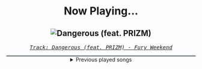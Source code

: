 <div align="center"> 
<h1>Now Playing...</h1>

![Dangerous (feat. PRIZM)](https://i.scdn.co/image/ab67616d00001e020941371b05fa276cc7d822ff)
--
_<samp><a href="https://open.spotify.com/track/5yA7lbHGaER16zBVxyD5ET">Track: Dangerous (feat. PRIZM) - Fury Weekend</a></samp>_

<div style="border: 1px #4B5054 solid"></div>
<details>
  <summary>
    Previous played songs
  </summary>
  <table>
    <thead>
      <tr>
        <th>
          Artist
        </th>
        <th>
          Song
        </th>
        <th>
          Link
        </th>
      </tr>
    </thead>
    <tbody>
      <tr><td>Fury Weekend</td><td>Dangerous (feat. PRIZM)</td><td><a href="https://open.spotify.com/track/5yA7lbHGaER16zBVxyD5ET">https://open.spotify.com/track/5yA7lbHGaER16zBVxyD5ET</a></td></tr><tr><td>Blue Stahli</td><td>Lightspeed Combat</td><td><a href="https://open.spotify.com/track/6Vb0Kld5weHyzsW0QDAzWy">https://open.spotify.com/track/6Vb0Kld5weHyzsW0QDAzWy</a></td></tr><tr><td>STARSET</td><td>Carnivore</td><td><a href="https://open.spotify.com/track/4j41Du0uMXJrfEY7Xe9CDO">https://open.spotify.com/track/4j41Du0uMXJrfEY7Xe9CDO</a></td></tr><tr><td>Daedric</td><td>Only</td><td><a href="https://open.spotify.com/track/5N6h0dmnyZrrTf4sn6khPQ">https://open.spotify.com/track/5N6h0dmnyZrrTf4sn6khPQ</a></td></tr><tr><td>Celldweller</td><td>Pursuit of the Hunted</td><td><a href="https://open.spotify.com/track/1anPnB9s8QhdZDv3C330uD">https://open.spotify.com/track/1anPnB9s8QhdZDv3C330uD</a></td></tr><tr><td>Our Waking Hour</td><td>Sanity</td><td><a href="https://open.spotify.com/track/5UxQz4GXceh9cxKlsPbOLh">https://open.spotify.com/track/5UxQz4GXceh9cxKlsPbOLh</a></td></tr><tr><td>Daedric</td><td>Wretched</td><td><a href="https://open.spotify.com/track/16zSjBFHQw4UxekomJbzOn">https://open.spotify.com/track/16zSjBFHQw4UxekomJbzOn</a></td></tr><tr><td>Mick Gordon</td><td>At Doom's Gate</td><td><a href="https://open.spotify.com/track/2UKgx2oba7CltHLACr3xdT">https://open.spotify.com/track/2UKgx2oba7CltHLACr3xdT</a></td></tr><tr><td>STARSET</td><td>ECHO</td><td><a href="https://open.spotify.com/track/47pmY6tTSpUV8gfj7Aqoe8">https://open.spotify.com/track/47pmY6tTSpUV8gfj7Aqoe8</a></td></tr><tr><td>Ember Falls</td><td>The World Is Burning</td><td><a href="https://open.spotify.com/track/3FjpSnfyxtdzkfRITFFg2F">https://open.spotify.com/track/3FjpSnfyxtdzkfRITFFg2F</a></td></tr><tr><td>STARSET</td><td>Monster</td><td><a href="https://open.spotify.com/track/0criiQKIY1hyU0lRbVhZ8L">https://open.spotify.com/track/0criiQKIY1hyU0lRbVhZ8L</a></td></tr><tr><td>Fury Weekend</td><td>Save The Queen (3FORCE Remix) - Instrumental</td><td><a href="https://open.spotify.com/track/06wc7Xv4uhuWS62KRUxRBo">https://open.spotify.com/track/06wc7Xv4uhuWS62KRUxRBo</a></td></tr><tr><td>Void Chapter</td><td>Diabolic - Single Edit</td><td><a href="https://open.spotify.com/track/6QtwStnl4ftkois2ADMuOJ">https://open.spotify.com/track/6QtwStnl4ftkois2ADMuOJ</a></td></tr><tr><td>Polyphia</td><td>G.O.A.T.</td><td><a href="https://open.spotify.com/track/0maCwhZTO3PybhSiQcsjAf">https://open.spotify.com/track/0maCwhZTO3PybhSiQcsjAf</a></td></tr><tr><td>Raizer</td><td>Sharp - Instrumental</td><td><a href="https://open.spotify.com/track/6EQqj5cHjhnwKCfyUywg0c">https://open.spotify.com/track/6EQqj5cHjhnwKCfyUywg0c</a></td></tr><tr><td>STARSET</td><td>TRIALS</td><td><a href="https://open.spotify.com/track/23wrmyJ1S2sjeh2dFN5P9k">https://open.spotify.com/track/23wrmyJ1S2sjeh2dFN5P9k</a></td></tr><tr><td>Project Vela</td><td>Pretend</td><td><a href="https://open.spotify.com/track/5gIJOl2Yt1kt2DczvT7Ty8">https://open.spotify.com/track/5gIJOl2Yt1kt2DczvT7Ty8</a></td></tr><tr><td>Blue Stahli</td><td>Stangblack</td><td><a href="https://open.spotify.com/track/1ctMa6S16DV5q9Cv0ol4K8">https://open.spotify.com/track/1ctMa6S16DV5q9Cv0ol4K8</a></td></tr><tr><td>Voicians</td><td>Cypher</td><td><a href="https://open.spotify.com/track/5C1eGFA4jegRYOkNUBPvRg">https://open.spotify.com/track/5C1eGFA4jegRYOkNUBPvRg</a></td></tr><tr><td>The Algorithm</td><td>boot</td><td><a href="https://open.spotify.com/track/4TDRfJt4lFY7K4OajHiUXv">https://open.spotify.com/track/4TDRfJt4lFY7K4OajHiUXv</a></td></tr>
    </tbody>
  </table>
</details>

</div>
